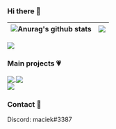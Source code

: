 ### Hi there 👋

| <img align="center" src="https://github-readme-stats.vercel.app/api?username=maciekt07&show_icons=true&theme=tokyonight" alt="Anurag's github stats" /> |<img align="center" src="https://github-readme-stats.vercel.app/api/top-langs/?username=maciekt07&layout=compact&theme=tokyonight" />|
| ------------- | ------------- |

<a href="https://www.buymeacoffee.com/maciekt07" target="_blank">
 <img src="https://img.buymeacoffee.com/button-api/?text=Buy me a coffee&emoji=&slug=maciekt07&button_colour=1a1b27&font_colour=ffffff&font_family=Lato&outline_colour=ffffff&coffee_colour=FFDD00"></a>
</a>


### Main projects 💗

 
 <a href="https://github.com/maciekkoks/luvia-vscode-theme">
  <img align="center" src="https://github-readme-stats.vercel.app/api/pin/?username=maciekt07&repo=luvia-vscode-theme&theme=tokyonight" />
</a>
<a href="https://github.com/maciekkoks/random-color">
  <img align="center" src="https://github-readme-stats.vercel.app/api/pin/?username=maciekt07&repo=random-color&theme=tokyonight" />
</a>
 
 <br />
 
<a href="https://github.com/maciekkoks/Multimedia-Buttons">
  <img align="center" src="https://github-readme-stats.vercel.app/api/pin/?username=maciekt07&repo=multimedia-buttons&theme=tokyonight" />
</a>




### Contact 💌
Discord: maciek#3387




